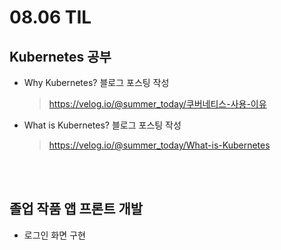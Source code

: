 <h1> 08.06 TIL </h1>

## Kubernetes 공부

  - Why Kubernetes? 블로그 포스팅 작성
    > https://velog.io/@summer_today/쿠버네티스-사용-이유

  - What is Kubernetes? 블로그 포스팅 작성
    > https://velog.io/@summer_today/What-is-Kubernetes

  <br></br>

## 졸업 작품 앱 프론트 개발 

- 로그인 화면 구현 
